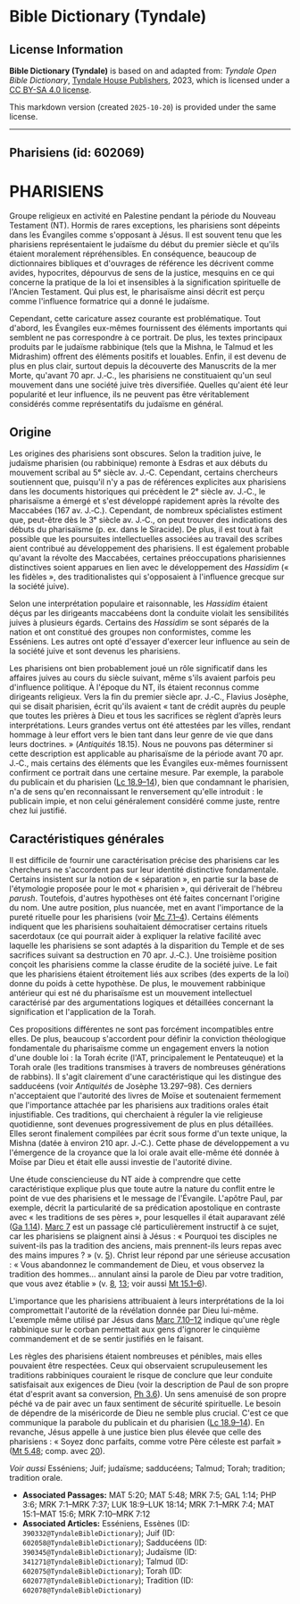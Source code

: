 # Bible Dictionary (Tyndale)

## License Information

**Bible Dictionary (Tyndale)** is based on and adapted from: _Tyndale Open Bible Dictionary_, [Tyndale House Publishers](https://tyndaleopenresources.com/), 2023, which is licensed under a [CC BY-SA 4.0 license](https://creativecommons.org/licenses/by-sa/4.0/legalcode.en).

This markdown version (created `2025-10-20`) is provided under the same license.



--------------------------------

## Pharisiens (id: 602069)

PHARISIENS
==========

Groupe religieux en activité en Palestine pendant la période du Nouveau Testament (NT). Hormis de rares exceptions, les pharisiens sont dépeints dans les Évangiles comme s'opposant à Jésus. Il est souvent tenu que les pharisiens représentaient le judaïsme du début du premier siècle et qu'ils étaient moralement répréhensibles. En conséquence, beaucoup de dictionnaires bibliques et d'ouvrages de référence les décrivent comme avides, hypocrites, dépourvus de sens de la justice, mesquins en ce qui concerne la pratique de la loi et insensibles à la signification spirituelle de l'Ancien Testament. Qui plus est, le pharisaïsme ainsi décrit est perçu comme l'influence formatrice qui a donné le judaïsme.

Cependant, cette caricature assez courante est problématique. Tout d'abord, les Évangiles eux\-mêmes fournissent des éléments importants qui semblent ne pas correspondre à ce portrait. De plus, les textes principaux produits par le judaïsme rabbinique (tels que la Mishna, le Talmud et les Midrashim) offrent des éléments positifs et louables. Enfin, il est devenu de plus en plus clair, surtout depuis la découverte des Manuscrits de la mer Morte, qu'avant 70 apr. J.‑C., les pharisiens ne constituaient qu'un seul mouvement dans une société juive très diversifiée. Quelles qu'aient été leur popularité et leur influence, ils ne peuvent pas être véritablement considérés comme représentatifs du judaïsme en général.

Origine
-------

Les origines des pharisiens sont obscures. Selon la tradition juive, le judaïsme pharisien (ou rabbinique) remonte à Esdras et aux débuts du mouvement scribal au 5ᵉ siècle av. J.‑C. Cependant, certains chercheurs soutiennent que, puisqu'il n'y a pas de références explicites aux pharisiens dans les documents historiques qui précèdent le 2ᵉ siècle av. J.‑C., le pharisaïsme a émergé et s'est développé rapidement après la révolte des Maccabées (167 av. J.‑C.). Cependant, de nombreux spécialistes estiment que, peut\-être dès le 3ᵉ siècle av. J.‑C., on peut trouver des indications des débuts du pharisaïsme (p. ex. dans le Siracide). De plus, il est tout à fait possible que les poursuites intellectuelles associées au travail des scribes aient contribué au développement des pharisiens. Il est également probable qu'avant la révolte des Maccabées, certaines préoccupations pharisiennes distinctives soient apparues en lien avec le développement des *Hassidim* (« les fidèles », des traditionalistes qui s'opposaient à l'influence grecque sur la société juive).

Selon une interprétation populaire et raisonnable, les *Hassidim* étaient déçus par les dirigeants maccabéens dont la conduite violait les sensibilités juives à plusieurs égards. Certains des *Hassidim* se sont séparés de la nation et ont constitué des groupes non conformistes, comme les Esséniens. Les autres ont opté d'essayer d'exercer leur influence au sein de la société juive et sont devenus les pharisiens.

Les pharisiens ont bien probablement joué un rôle significatif dans les affaires juives au cours du siècle suivant, même s'ils avaient parfois peu d'influence politique. À l'époque du NT, ils étaient reconnus comme dirigeants religieux. Vers la fin du premier siècle apr. J.‑C., Flavius Josèphe, qui se disait pharisien, écrit qu'ils avaient « tant de crédit auprès du peuple que toutes les prières à Dieu et tous les sacrifices se règlent d’après leurs interprétations. Leurs grandes vertus ont été attestées par les villes, rendant hommage à leur effort vers le bien tant dans leur genre de vie que dans leurs doctrines. » (*Antiquités* 18\.15\). Nous ne pouvons pas déterminer si cette description est applicable au pharisaïsme de la période avant 70 apr. J.‑C., mais certains des éléments que les Évangiles eux\-mêmes fournissent confirment ce portrait dans une certaine mesure. Par exemple, la parabole du publicain et du pharisien ([Lc 18\.9–14](https://ref.ly/Luke18:9-Luke18:14)), bien que condamnant le pharisien, n'a de sens qu'en reconnaissant le renversement qu'elle introduit : le publicain impie, et non celui généralement considéré comme juste, rentre chez lui justifié.

Caractéristiques générales
--------------------------

Il est difficile de fournir une caractérisation précise des pharisiens car les chercheurs ne s'accordent pas sur leur identité distinctive fondamentale. Certains insistent sur la notion de « séparation », en partie sur la base de l'étymologie proposée pour le mot « pharisien », qui dériverait de l'hébreu *parush*. Toutefois, d'autres hypothèses ont été faites concernant l'origine du nom. Une autre position, plus nuancée, met en avant l'importance de la pureté rituelle pour les pharisiens (voir [Mc 7\.1–4](https://ref.ly/Mark7:1-Mark7:4)). Certains éléments indiquent que les pharisiens souhaitaient démocratiser certains rituels sacerdotaux (ce qui pourrait aider à expliquer la relative facilité avec laquelle les pharisiens se sont adaptés à la disparition du Temple et de ses sacrifices suivant sa destruction en 70 apr. J.‑C.). Une troisième position conçoit les pharisiens comme la classe érudite de la société juive. Le fait que les pharisiens étaient étroitement liés aux scribes (des experts de la loi) donne du poids à cette hypothèse. De plus, le mouvement rabbinique antérieur qui est né du pharisaïsme est un mouvement intellectuel caractérisé par des argumentations logiques et détaillées concernant la signification et l'application de la Torah.

Ces propositions différentes ne sont pas forcément incompatibles entre elles. De plus, beaucoup s'accordent pour définir la conviction théologique fondamentale du pharisaïsme comme un engagement envers la notion d'une double loi : la Torah écrite (l'AT, principalement le Pentateuque) et la Torah orale (les traditions transmises à travers de nombreuses générations de rabbins). Il s'agit clairement d'une caractéristique qui les distingue des sadducéens (voir *Antiquités* de Josèphe 13\.297–98\). Ces derniers n'acceptaient que l'autorité des livres de Moïse et soutenaient fermement que l'importance attachée par les pharisiens aux traditions orales était injustifiable. Ces traditions, qui cherchaient à réguler la vie religieuse quotidienne, sont devenues progressivement de plus en plus détaillées. Elles seront finalement compilées par écrit sous forme d'un texte unique, la Mishna (datée à environ 210 apr. J.‑C.). Cette phase de développement a vu l'émergence de la croyance que la loi orale avait elle\-même été donnée à Moïse par Dieu et était elle aussi investie de l'autorité divine.

Une étude consciencieuse du NT aide à comprendre que cette caractéristique explique plus que toute autre la nature du conflit entre le point de vue des pharisiens et le message de l'Évangile. L'apôtre Paul, par exemple, décrit la particularité de sa prédication apostolique en contraste avec « les traditions de ses pères », pour lesquelles il était auparavant zélé ([Ga 1\.14](https://ref.ly/Gal1:14)). [Marc 7](https://ref.ly/Mark7:1-Mark7:37) est un passage clé particulièrement instructif à ce sujet, car les pharisiens se plaignent ainsi à Jésus : « Pourquoi tes disciples ne suivent\-ils pas la tradition des anciens, mais prennent\-ils leurs repas avec des mains impures ? » (v. [5](https://ref.ly/Mark7:5)). Christ leur répond par une sérieuse accusation : « Vous abandonnez le commandement de Dieu, et vous observez la tradition des hommes… annulant ainsi la parole de Dieu par votre tradition, que vous avez établie » (v. [8](https://ref.ly/Mark7:8), [13](https://ref.ly/Mark7:13); voir aussi [Mt 15\.1–6](https://ref.ly/Matt15:1-Matt15:6)).

L'importance que les pharisiens attribuaient à leurs interprétations de la loi compromettait l'autorité de la révélation donnée par Dieu lui\-même. L'exemple même utilisé par Jésus dans [Marc 7\.10–12](https://ref.ly/Mark7:10-Mark7:12) indique qu'une règle rabbinique sur le corban permettait aux gens d'ignorer le cinquième commandement et de se sentir justifiés en le faisant.

Les règles des pharisiens étaient nombreuses et pénibles, mais elles pouvaient être respectées. Ceux qui observaient scrupuleusement les traditions rabbiniques couraient le risque de conclure que leur conduite satisfaisait aux exigences de Dieu (voir la description de Paul de son propre état d'esprit avant sa conversion, [Ph 3\.6](https://ref.ly/Phil3:6)). Un sens amenuisé de son propre péché va de pair avec un faux sentiment de sécurité spirituelle. Le besoin de dépendre de la miséricorde de Dieu ne semble plus crucial. C'est ce que communique la parabole du publicain et du pharisien ([Lc 18\.9–14](https://ref.ly/Luke18:9-Luke18:14)). En revanche, Jésus appelle à une justice bien plus élevée que celle des pharisiens : « Soyez donc parfaits, comme votre Père céleste est parfait » ([Mt 5\.48](https://ref.ly/Matt5:48); comp. avec [20](https://ref.ly/Matt5:20)).

*Voir aussi* Esséniens; Juif; judaïsme; sadducéens; Talmud; Torah; tradition; tradition orale.

* **Associated Passages:** MAT 5:20; MAT 5:48; MRK 7:5; GAL 1:14; PHP 3:6; MRK 7:1–MRK 7:37; LUK 18:9–LUK 18:14; MRK 7:1–MRK 7:4; MAT 15:1–MAT 15:6; MRK 7:10–MRK 7:12
* **Associated Articles:** Esséniens, Essènes (ID: `390332@TyndaleBibleDictionary`); Juif (ID: `602058@TyndaleBibleDictionary`); Sadducéens (ID: `390345@TyndaleBibleDictionary`); Judaïsme (ID: `341271@TyndaleBibleDictionary`); Talmud (ID: `602075@TyndaleBibleDictionary`); Torah (ID: `602077@TyndaleBibleDictionary`); Tradition (ID: `602078@TyndaleBibleDictionary`)

